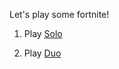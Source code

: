 Let's play some fortnite!

1) Play [Solo](fortnite/solo/solo.md)

2) Play [Duo](fortnite/duo/duo.md)